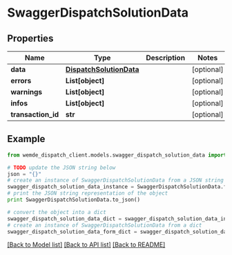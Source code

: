 # SwaggerDispatchSolutionData


## Properties

Name | Type | Description | Notes
------------ | ------------- | ------------- | -------------
**data** | [**DispatchSolutionData**](DispatchSolutionData.md) |  | [optional] 
**errors** | **List[object]** |  | [optional] 
**warnings** | **List[object]** |  | [optional] 
**infos** | **List[object]** |  | [optional] 
**transaction_id** | **str** |  | [optional] 

## Example

```python
from wemde_dispatch_client.models.swagger_dispatch_solution_data import SwaggerDispatchSolutionData

# TODO update the JSON string below
json = "{}"
# create an instance of SwaggerDispatchSolutionData from a JSON string
swagger_dispatch_solution_data_instance = SwaggerDispatchSolutionData.from_json(json)
# print the JSON string representation of the object
print SwaggerDispatchSolutionData.to_json()

# convert the object into a dict
swagger_dispatch_solution_data_dict = swagger_dispatch_solution_data_instance.to_dict()
# create an instance of SwaggerDispatchSolutionData from a dict
swagger_dispatch_solution_data_form_dict = swagger_dispatch_solution_data.from_dict(swagger_dispatch_solution_data_dict)
```
[[Back to Model list]](../README.md#documentation-for-models) [[Back to API list]](../README.md#documentation-for-api-endpoints) [[Back to README]](../README.md)


